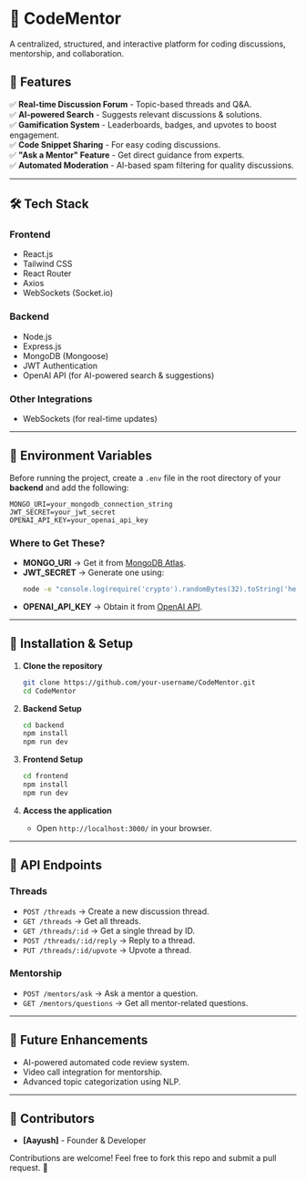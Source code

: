 # 💬 CodeMentor

A centralized, structured, and interactive platform for coding discussions, mentorship, and collaboration. 

## 🚀 Features

✅ **Real-time Discussion Forum** - Topic-based threads and Q&A.  
✅ **AI-powered Search** - Suggests relevant discussions & solutions.  
✅ **Gamification System** - Leaderboards, badges, and upvotes to boost engagement.  
✅ **Code Snippet Sharing** - For easy coding discussions.  
✅ **"Ask a Mentor" Feature** - Get direct guidance from experts.  
✅ **Automated Moderation** - AI-based spam filtering for quality discussions.  

---

## 🛠️ Tech Stack

### **Frontend**
- React.js
- Tailwind CSS
- React Router
- Axios
- WebSockets (Socket.io)

### **Backend**
- Node.js
- Express.js
- MongoDB (Mongoose)
- JWT Authentication
- OpenAI API (for AI-powered search & suggestions)

### **Other Integrations**
- WebSockets (for real-time updates)
---

## 📌 Environment Variables  

Before running the project, create a `.env` file in the root directory of your **backend** and add the following:  

```env
MONGO_URI=your_mongodb_connection_string
JWT_SECRET=your_jwt_secret
OPENAI_API_KEY=your_openai_api_key
```

### Where to Get These?
- **MONGO_URI** → Get it from [MongoDB Atlas](https://www.mongodb.com/cloud/atlas).
- **JWT_SECRET** → Generate one using:
  ```sh
  node -e "console.log(require('crypto').randomBytes(32).toString('hex'))"
  ```
- **OPENAI_API_KEY** → Obtain it from [OpenAI API](https://platform.openai.com/).

---

## 🔧 Installation & Setup

1. **Clone the repository**
   ```sh
   git clone https://github.com/your-username/CodeMentor.git
   cd CodeMentor
   ```

2. **Backend Setup**
   ```sh
   cd backend
   npm install
   npm run dev
   ```

3. **Frontend Setup**
   ```sh
   cd frontend
   npm install
   npm run dev
   ```

4. **Access the application**
   - Open `http://localhost:3000/` in your browser.

---

## 📜 API Endpoints

### **Threads**
- `POST /threads` → Create a new discussion thread.
- `GET /threads` → Get all threads.
- `GET /threads/:id` → Get a single thread by ID.
- `POST /threads/:id/reply` → Reply to a thread.
- `PUT /threads/:id/upvote` → Upvote a thread.

### **Mentorship**
- `POST /mentors/ask` → Ask a mentor a question.
- `GET /mentors/questions` → Get all mentor-related questions.

---

## 🎯 Future Enhancements
- AI-powered automated code review system.
- Video call integration for mentorship.
- Advanced topic categorization using NLP.

---

## 🙌 Contributors
- **[Aayush]** - Founder & Developer

Contributions are welcome! Feel free to fork this repo and submit a pull request. 🚀

